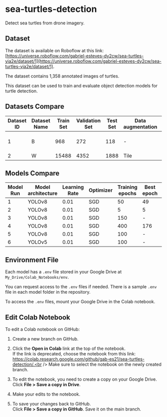 # sea-turtles-detection
Detect sea turtles from drone imagery.

## Dataset

The dataset is available on Roboflow at this link:
<br /> [https://universe.roboflow.com/gabriel-esteves-dy2cw/sea-turtles-yia2e/dataset/1](https://universe.roboflow.com/gabriel-esteves-dy2cw/sea-turtles-yia2e/dataset/1).

The dataset contains 1,358 annotated images of turtles.

This dataset can be used to train and evaluate object detection models for turtle detection.

## Datasets Compare
| Dataset ID | Dataset Name | Train Set | Validation Set | Test Set | Data augmentation | Version | Link/Project |
|---|---|---|---|---|---|---|---|
|1|B|968|272|118|-|1|[sea-turtles-yia2e](https://universe.roboflow.com/gabriel-esteves-dy2cw/sea-turtles-yia2e)|
|2|W|15488|4352|1888|Tile|1|[seaturtletile](https://universe.roboflow.com/seaturtletile/seaturtletile/model/1)|




## Models Compare
| Model Run | Model architecture | Learning Rate | Optimizer | Training epochs | Best epoch | Precision | Recall | mAP50 | mAP50-95 | Dataset ID | Notes |
| --- | --- | --- | --- | --- | --- | --- | --- | --- | --- | --- | --- |
| 1 | YOLOv8 | 0.01 | SGD | 50 | 49 | 0.748 | 0.764 | 0.809 | 0.449 | 1 | Colab |
| 2 | YOLOv8 | 0.01 | SGD | 5 | 5 | 0.652 | 0.419 | 0.453 |  0.248 | 2 | Colab |
| 3 | YOLOv8 | 0.01 | SGD | 150 | - | 0.830 | 0.92 | 0.825 |  - | 1 | train2 |
| 4 | YOLOv8 | 0.01 | SGD | 400 | 176 | 0.824 | 0.92 | 0.823 |  - | 1 | train3 |
| 5 | YOLOv8 | 0.01 | SGD | 100 | - | 0.786 | 0.91 | 0.827 |  - | 2 | train |
| 6 | YOLOv5 | 0.01 | SGD | 100 | - | - | - | - |  - | 1 | train |

## Environment File

Each model has a `.env` file stored in your Google Drive at `My_Drive/Colab_Notebooks/env`.

 You can request access to the `.env` files if needed. There is a sample `.env` file in each model folder in the repository.

To access the `.env` files, mount your Google Drive in the Colab notebook.


## Edit Colab Notebook

To edit a Colab notebook on GitHub:

1. Create a new branch on GitHub.

2. Click the **Open in Colab** link at the top of the notebook. 
<br /> If the link is deprecated, choose the notebook from this link:
<br /> https://colab.research.google.com/github/gab-es21/sea-turtles-detection/.<br /> Make sure to select the notebook on the newly created branch.

3. To edit the notebook, you need to create a copy on your Google Drive.
<br /> Click **File > Save a copy in Drive**.

4. Make your edits to the notebook.

5. To save your changes back to GitHub.
<br /> Click **File > Save a copy in GitHub**.
Save it on the main branch.

